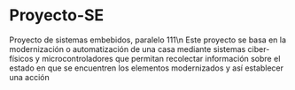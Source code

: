 # Proyecto-SE
Proyecto de sistemas embebidos, paralelo 111\n
Este proyecto se basa en la modernización o automatización de una casa mediante sistemas ciber-físicos y microcontroladores que permitan recolectar información sobre el estado en que se encuentren los elementos modernizados y así establecer una acción
